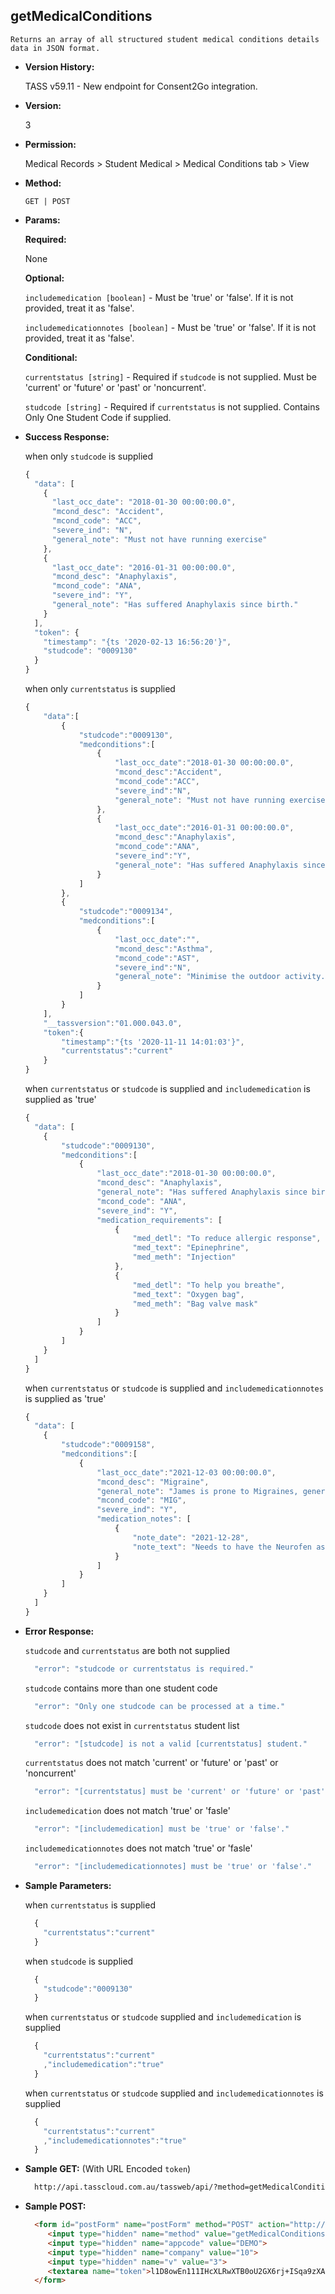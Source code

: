 **getMedicalConditions**
----
	Returns an array of all structured student medical conditions details data in JSON format.
  
* **Version History:**

  TASS v59.11 - New endpoint for Consent2Go integration.

* **Version:**

  3

* **Permission:**

  Medical Records > Student Medical > Medical Conditions tab > View

* **Method:**

  `GET | POST`
  
*  **Params:**

   **Required:**
 
   None

   **Optional:**

    `includemedication [boolean]` - Must be 'true' or 'false'. If it is not provided, treat it as 'false'.

    `includemedicationnotes [boolean]` - Must be 'true' or 'false'. If it is not provided, treat it as 'false'.

   **Conditional:**

    `currentstatus [string]` - Required if `studcode` is not supplied. Must be 'current' or 'future' or 'past' or 'noncurrent'.

    `studcode [string]` - Required if `currentstatus` is not supplied. Contains Only One Student Code if supplied.

* **Success Response:**

    when only `studcode` is supplied
    ```javascript
    {
      "data": [
        {
          "last_occ_date": "2018-01-30 00:00:00.0",
          "mcond_desc": "Accident",
          "mcond_code": "ACC",
          "severe_ind": "N",
          "general_note": "Must not have running exercise"
        },
        {
          "last_occ_date": "2016-01-31 00:00:00.0",
          "mcond_desc": "Anaphylaxis",
          "mcond_code": "ANA",
          "severe_ind": "Y",
          "general_note": "Has suffered Anaphylaxis since birth."
        }
      ],
      "token": {
        "timestamp": "{ts '2020-02-13 16:56:20'}",
        "studcode": "0009130"
      }
    }
    ```

    when only `currentstatus` is supplied
    ```javascript
    {
        "data":[
            {
                "studcode":"0009130",
                "medconditions":[
                    {
                        "last_occ_date":"2018-01-30 00:00:00.0",
                        "mcond_desc":"Accident",
                        "mcond_code":"ACC",
                        "severe_ind":"N",
                        "general_note": "Must not have running exercise"
                    },
                    {
                        "last_occ_date":"2016-01-31 00:00:00.0",
                        "mcond_desc":"Anaphylaxis",
                        "mcond_code":"ANA",
                        "severe_ind":"Y",
                        "general_note": "Has suffered Anaphylaxis since birth."
                    }
                ]
            },
            {
                "studcode":"0009134",
                "medconditions":[
                    {
                        "last_occ_date":"",
                        "mcond_desc":"Asthma",
                        "mcond_code":"AST",
                        "severe_ind":"N",
                        "general_note": "Minimise the outdoor activity."
                    }
                ]
            }
        ],
        "__tassversion":"01.000.043.0",
        "token":{
            "timestamp":"{ts '2020-11-11 14:01:03'}",
            "currentstatus":"current"
        }
    }
    ```
    when `currentstatus` or `studcode` is supplied and `includemedication` is supplied as 'true'
    ```javascript
    {
      "data": [
        {
            "studcode":"0009130",
            "medconditions":[
                {
                    "last_occ_date":"2018-01-30 00:00:00.0",
                    "mcond_desc": "Anaphylaxis",
                    "general_note": "Has suffered Anaphylaxis since birth.",
                    "mcond_code": "ANA",
                    "severe_ind": "Y",
                    "medication_requirements": [
                        {
                            "med_detl": "To reduce allergic response",
                            "med_text": "Epinephrine",
                            "med_meth": "Injection"
                        },
                        {
                            "med_detl": "To help you breathe",
                            "med_text": "Oxygen bag",
                            "med_meth": "Bag valve mask"
                        }
                    ]
                }
            ]
        }
      ]
    }
    ```

    when `currentstatus` or `studcode` is supplied and `includemedicationnotes` is supplied as 'true'
    ```javascript
    {
      "data": [
        {
            "studcode":"0009158",
            "medconditions":[
                {
                    "last_occ_date":"2021-12-03 00:00:00.0",
                    "mcond_desc": "Migraine",
                    "general_note": "James is prone to Migraines, generally introduced by sweet items or high level of stress.",
                    "mcond_code": "MIG",
                    "severe_ind": "Y",
                    "medication_notes": [
                        {
                            "note_date": "2021-12-28",
                            "note_text": "Needs to have the Neurofen as soon as symtoms start otherwise chances of getting severe migraines is likely."
                        }
                    ]
                }
            ]
        }
      ]
    }
    ```    
 
* **Error Response:**

    `studcode` and `currentstatus` are both not supplied
    ```javascript
      "error": "studcode or currentstatus is required."
    ```

    `studcode` contains more than one student code
    ```javascript
      "error": "Only one studcode can be processed at a time."
    ```

    `studcode` does not exist in `currentstatus` student list
    ```javascript
      "error": "[studcode] is not a valid [currentstatus] student."
    ```

    `currentstatus` does not match 'current' or 'future' or 'past' or 'noncurrent'
    ```javascript
      "error": "[currentstatus] must be 'current' or 'future' or 'past' or 'noncurrent'."
    ```

    `includemedication` does not match 'true' or 'fasle'
    ```javascript
      "error": "[includemedication] must be 'true' or 'false'."
    ```

    `includemedicationnotes` does not match 'true' or 'fasle'
    ```javascript
      "error": "[includemedicationnotes] must be 'true' or 'false'."
    ```    

* **Sample Parameters:**

    when `currentstatus` is supplied
  ```javascript
    {
      "currentstatus":"current"
    }
  ```

    when `studcode` is supplied
  ```javascript
    {
      "studcode":"0009130"
    }
  ```

    when `currentstatus` or `studcode` supplied and `includemedication` is supplied
  ```javascript
    {
      "currentstatus":"current"
      ,"includemedication":"true"
    }
  ```

    when `currentstatus` or `studcode` supplied and `includemedicationnotes` is supplied
  ```javascript
    {
      "currentstatus":"current"
      ,"includemedicationnotes":"true"
    }
  ```  

* **Sample GET:** (With URL Encoded `token`)

  ```HTML
    http://api.tasscloud.com.au/tassweb/api/?method=getMedicalConditions&appcode=DEMO&company=10&v=3&token=l1D8owEn111IHcXLRwXTB0oU2GX6rj%2BISqa9zXA8We3J3mwgjW5pdUvFK3%2FIZ4mJ4bMyfKTmEoup%2B3tTE9GeLQ%3D%3D
  ```
  
* **Sample POST:**

  ```HTML
    <form id="postForm" name="postForm" method="POST" action="http://api.tasscloud.com.au/tassweb/api/">
       <input type="hidden" name="method" value="getMedicalConditions">
       <input type="hidden" name="appcode" value="DEMO">
       <input type="hidden" name="company" value="10">
       <input type="hidden" name="v" value="3">
       <textarea name="token">l1D8owEn111IHcXLRwXTB0oU2GX6rj+ISqa9zXA8We3J3mwgjW5pdUvFK3/IZ4mJ4bMyfKTmEoup+3tTE9GeLQ==</textarea>
    </form>
  ```
